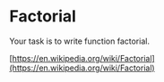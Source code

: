 # Factorial 

Your task is to write function factorial.  

[https://en.wikipedia.org/wiki/Factorial](https://en.wikipedia.org/wiki/Factorial)
